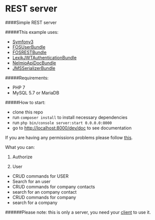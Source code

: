 REST server
======

####Simple REST server

#####This example uses:
- [Symfony3](http://symfony.com/what-is-symfony)
- [FOSUserBundle](http://symfony.com/doc/current/bundles/FOSUserBundle/index.html)
- [FOSRESTBundle](http://symfony.com/doc/current/bundles/FOSRestBundle/index.html)
- [LexikJWTAuthenticationBundle](https://github.com/lexik/LexikJWTAuthenticationBundle)
- [NelmioApiDocBundle](http://symfony.com/doc/current/bundles/NelmioApiDocBundle/index.html)
- [JMSSerializerBundle](http://jmsyst.com/bundles/JMSSerializerBundle)

#####Requirements:
- PHP 7
- MySQL 5.7 or MariaDB

#####How to start:
- clone this repo
- run `composer install` to install necessary dependencies
- run `php bin/console server:start 0.0.0.0:8000`
- go to [http://localhost:8000/dev/doc](http://localhost:8000/dev/doc) to see documentation

If you are having any permissions problems please follow [this](http://symfony.com/doc/current/setup/file_permissions.html).

What you can:

1. Authorize

2. User
  - CRUD commands for USER
  - Search for an user
  - CRUD commands for company contacts
  - search for an company contact
  - CRUD commands for company
  - search for a company

######Please note: this is only a server, you need your [client](https://github.com/qweluke/WizardCRM) to use it.
